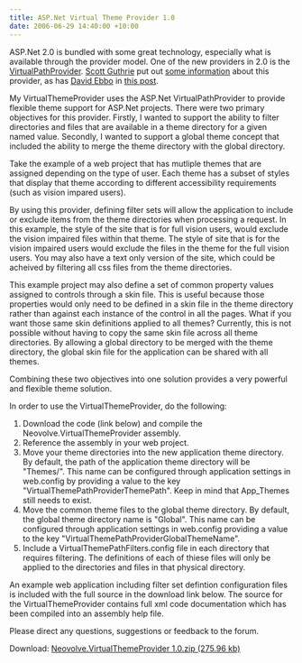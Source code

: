 ```yaml
---
title: ASP.Net Virtual Theme Provider 1.0
date: 2006-06-29 14:40:00 +10:00
---
```


 ASP.Net 2.0 is bundled with some great technology, especially what is available through the provider model. One of the new providers in 2.0 is the [VirtualPathProvider][0]. [Scott Guthrie][1] put out [some information][2] about this provider, as has [David Ebbo][3] in [this post][4]. 

 My VirtualThemeProvider uses the ASP.Net VirtualPathProvider to provide flexible theme support for ASP.Net projects. There were two primary objectives for this provider. Firstly, I wanted to support the ability to filter directories and files that are available in a theme directory for a given named value. Secondly, I wanted to support a global theme concept that included the ability to merge the theme directory with the global directory. 

 Take the example of a web project that has mutliple themes that are assigned depending on the type of user. Each theme has a subset of styles that display that theme according to different accessibility requirements (such as vision impared users). 

 By using this provider, defining filter sets will allow the application to include or exclude items from the theme directories when processing a request. In this example, the style of the site that is for full vision users, would exclude the vision impaired files within that theme. The style of site that is for the vision impaired users would exclude the files in the theme for the full vision users. You may also have a text only version of the site, which could be acheived by filtering all css files from the theme directories. 

 This example project may also define a set of common property values assigned to controls through a skin file. This is useful because those properties would only need to be defined in a skin file in the theme directory rather than against each instance of the control in all the pages. What if you want those same skin definitions applied to all themes? Currently, this is not possible without having to copy the same skin file across all theme directories. By allowing a global directory to be merged with the theme directory, the global skin file for the application can be shared with all themes. 

 Combining these two objectives into one solution provides a very powerful and flexible theme solution. 

 In order to use the VirtualThemeProvider, do the following: 

1. Download the code (link below) and compile the Neovolve.VirtualThemeProvider assembly.
1. Reference the assembly in your web project.
1. Move your theme directories into the new application theme directory. By default, the path of the application theme directory will be &quot;Themes/&quot;. This name can be configured through application settings in web.config by providing a value to the key &quot;VirtualThemePathProviderThemePath&quot;. Keep in mind that App_Themes still needs to exist.
1. Move the common theme files to the global theme directory. By default, the global theme directory name is &quot;Global&quot;. This name can be configured through application settings in web.config providing a value to the key &quot;VirtualThemePathProviderGlobalThemeName&quot;.
1. Include a VirtualThemePathFilters.config file in each directory that requires filtering. The definitions of each of thiese files will only be applied to the directories and files in that physical directory.

 An example web application including filter set defintion configuration files is included with the full source in the download link below. The source for the VirtualThemeProvider contains full xml code documentation which has been compiled into an assembly help file. 

 Please direct any questions, suggestions or feedback to the forum. 

 Download: [Neovolve.VirtualThemeProvider 1.0.zip (275.96 kb)][5]

[0]: http://msdn2.microsoft.com/en-us/library/bhesyfec.aspx
[1]: http://weblogs.asp.net/scottgu
[2]: http://weblogs.asp.net/scottgu/archive/2005/11/27/431650.aspx
[3]: http://blogs.msdn.com/davidebb
[4]: http://blogs.msdn.com/davidebb/archive/2005/11/27/497339.aspx
[5]: /blogfiles/2008%2f9%2fNeovolve.VirtualThemeProvider+1.0.zip
